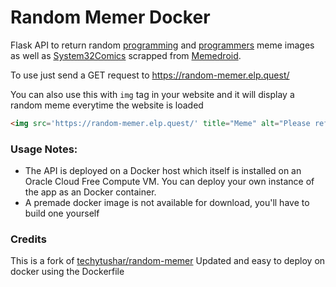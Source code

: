 # Random Memer Docker

Flask API to return random [programming](https://www.memedroid.com/memes/tag/programming) and [programmers](https://www.memedroid.com/memes/tag/programmers) meme images as well as [System32Comics](https://www.memedroid.com/user/view/System32Comics) scrapped from [Memedroid](https://www.memedroid.com/).

To use just send a GET request to https://random-memer.elp.quest/

You can also use this with `img` tag in your website and it will display a random meme everytime the website is loaded

```html
<img src='https://random-memer.elp.quest/' title="Meme" alt="Please refresh the page if the meme doesn't show up.">
```

### Usage Notes:

* The API is deployed on a Docker host which itself is installed on an Oracle Cloud Free Compute VM. You can deploy your own instance of the app as an Docker container.
* A premade docker image is not available for download, you'll have to build one yourself

### Credits
This is a fork of [techytushar/random-memer](https://github.com/techytushar/random-memer)
Updated and easy to deploy on docker using the Dockerfile

